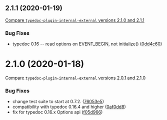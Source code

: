 ## 2.1.1 (2020-01-19)

[Compare `typedoc-plugin-internal-external` versions 2.1.0 and 2.1.1](https://github.com/christopherthielen/typedoc-plugin-internal-external/compare/2.1.0...2.1.1)

### Bug Fixes

- typedoc 0.16 -- read options on EVENT_BEGIN, not initialize() ([0dd4c60](https://github.com/christopherthielen/typedoc-plugin-internal-external/commit/0dd4c60))

# 2.1.0 (2020-01-18)

[Compare `typedoc-plugin-internal-external` versions 2.0.1 and 2.1.0](https://github.com/christopherthielen/typedoc-plugin-internal-external/compare/2.0.1...2.1.0)

### Bug Fixes

- change test suite to start at 0.7.2. ([76053e5](https://github.com/christopherthielen/typedoc-plugin-internal-external/commit/76053e5))
- compatibility with typedoc 0.16.4 and higher ([0af0dd8](https://github.com/christopherthielen/typedoc-plugin-internal-external/commit/0af0dd8))
- fix for typedoc 0.16.x Options api ([f05d966](https://github.com/christopherthielen/typedoc-plugin-internal-external/commit/f05d966))
